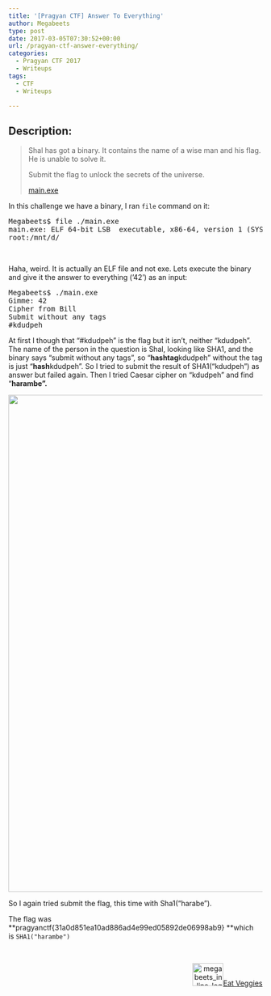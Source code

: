 ```yaml
---
title: '[Pragyan CTF] Answer To Everything'
author: Megabeets
type: post
date: 2017-03-05T07:30:52+00:00
url: /pragyan-ctf-answer-everything/
categories:
  - Pragyan CTF 2017
  - Writeups
tags:
  - CTF
  - Writeups

---
```

## Description:

> Shal has got a binary. It contains the name of a wise man and his flag. He is unable to solve it.
> 
> Submit the flag to unlock the secrets of the universe.
> 
> <span class="challenge-attachment"><a class="has-tooltip" title="" href="https://ctf.pragyan.org/download?file_key=b4e11f9e9abf06eaff141e61d46e57668c1c47d0e4f0db05072de131a07c0af2&team_key=a500afc4a171f394f280518fefd78d62f976bf8303f77f3431573fce01c983cb" data-toggle="tooltip" data-placement="right" data-original-title="8.52 KB">main.exe</a></span>

In this challenge we have a binary, I ran `file` command on it:

<pre class="lang:diff decode:true ">Megabeets$ file ./main.exe
main.exe: ELF 64-bit LSB  executable, x86-64, version 1 (SYSV), dynamically linked (uses shared libs), for GNU/Linux 2.6.32, BuildID[sha1]=4b9b47b7eac612e0c367f0e3a9878eb1f09b841d, not stripped
root:/mnt/d/</pre>

&nbsp;

Haha, weird. It is actually an ELF file and not exe. Lets execute the binary and give it the answer to everything (&#8217;42&#8217;) as an input:

<pre class="toolbar:2 toolbar-hide:false show-title:false show-lang:2 nums:false nums-toggle:false lang:diff decode:true">Megabeets$ ./main.exe
Gimme: 42
Cipher from Bill
Submit without any tags
#kdudpeh</pre>

At first I though that &#8220;#kdudpeh&#8221; is the flag but it isn&#8217;t, neither &#8220;kdudpeh&#8221;. The name of the person in the question is Shal, looking like SHA1, and the binary says &#8220;submit without any tags&#8221;, so &#8220;**hashtag**kdudpeh&#8221; without the tag is just &#8220;**hash**kdudpeh&#8221;. So I tried to submit the result of SHA1(&#8220;kdudpeh&#8221;) as answer but failed again. Then I tried Caesar cipher on &#8220;kdudpeh&#8221; and find &#8220;**harambe&#8221;.**

<img data-attachment-id="982" data-permalink="https://www.megabeets.net/pragyan-ctf-answer-everything/answer_harambe/#main" data-orig-file="http://www.megabeets.net/uploads/answer_harambe.jpg" data-orig-size="783,983" data-comments-opened="1" data-image-meta="{&quot;aperture&quot;:&quot;0&quot;,&quot;credit&quot;:&quot;&quot;,&quot;camera&quot;:&quot;&quot;,&quot;caption&quot;:&quot;&quot;,&quot;created_timestamp&quot;:&quot;0&quot;,&quot;copyright&quot;:&quot;&quot;,&quot;focal_length&quot;:&quot;0&quot;,&quot;iso&quot;:&quot;0&quot;,&quot;shutter_speed&quot;:&quot;0&quot;,&quot;title&quot;:&quot;&quot;,&quot;orientation&quot;:&quot;0&quot;}" data-image-title="answer_harambe" data-image-description="" data-image-caption="" data-medium-file="http://www.megabeets.net/uploads/answer_harambe-239x300.jpg" data-large-file="http://www.megabeets.net/uploads/answer_harambe.jpg" decoding="async" loading="lazy" class="aligncenter size-full wp-image-982" src="https://www.megabeets.net/uploads/answer_harambe.jpg" alt="" width="783" height="983" srcset="https://www.megabeets.net/uploads/answer_harambe.jpg 783w, https://www.megabeets.net/uploads/answer_harambe-119x150.jpg 119w, https://www.megabeets.net/uploads/answer_harambe-239x300.jpg 239w, https://www.megabeets.net/uploads/answer_harambe-768x964.jpg 768w" sizes="(max-width: 783px) 100vw, 783px" /> 

So I again tried submit the flag, this time with Sha1(&#8220;harabe&#8221;).

The flag was **pragyanctf{31a0d851ea10ad886ad4e99ed05892de06998ab9} **which is `SHA1("harambe")`

&nbsp;

<div class="nf-post-footer">
  <p style="text-align: right">
    <a href="https://www.megabeets.net/about.html#vegan"><img class="wp-image-149 alignnone" src="https://www.megabeets.net/uploads/megabeets_inline_logo.png" alt="megabeets_inline_logo" width="61" height="45" />Eat Veggies</a>
  </p>
</div>